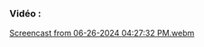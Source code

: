 ### Vidéo :

[Screencast from 06-26-2024 04:27:32 PM.webm](https://github.com/Romain-ItAllDepends/Tronc-commun/assets/140979120/46d97649-c173-4010-bacd-10dcb869f30b)
